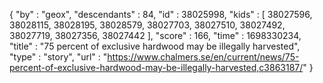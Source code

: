 {
  "by" : "geox",
  "descendants" : 84,
  "id" : 38025998,
  "kids" : [ 38027596, 38028115, 38028195, 38028579, 38027703, 38027510, 38027492, 38027719, 38027356, 38027442 ],
  "score" : 166,
  "time" : 1698330234,
  "title" : "75 percent of exclusive hardwood may be illegally harvested",
  "type" : "story",
  "url" : "https://www.chalmers.se/en/current/news/75-percent-of-exclusive-hardwood-may-be-illegally-harvested,c3863187/"
}
